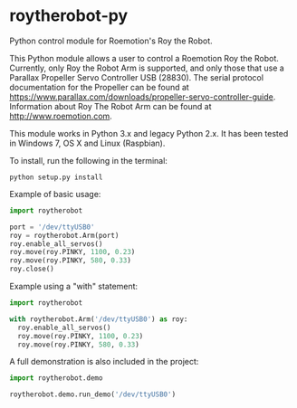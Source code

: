 # roytherobot-py
Python control module for Roemotion's Roy the Robot.

This Python module allows a user to control a Roemotion Roy the Robot. Currently, only Roy the Robot Arm is supported, and only those that use a Parallax Propeller Servo Controller USB (28830). The serial protocol documentation for the Propeller can be found at <https://www.parallax.com/downloads/propeller-servo-controller-guide>. Information about Roy The Robot Arm can be found at <http://www.roemotion.com>.

This module works in Python 3.x and legacy Python 2.x. It has been tested in Windows 7, OS X and Linux (Raspbian).

To install, run the following in the terminal:
```
python setup.py install
```
Example of basic usage:

```python
import roytherobot

port = '/dev/ttyUSB0'
roy = roytherobot.Arm(port)
roy.enable_all_servos()
roy.move(roy.PINKY, 1100, 0.23)
roy.move(roy.PINKY, 580, 0.33)
roy.close()
```

Example using a "with" statement:

```python
import roytherobot

with roytherobot.Arm('/dev/ttyUSB0') as roy:
  roy.enable_all_servos()
  roy.move(roy.PINKY, 1100, 0.23)
  roy.move(roy.PINKY, 580, 0.33)
```

A full demonstration is also included in the project:

```python
import roytherobot.demo

roytherobot.demo.run_demo('/dev/ttyUSB0')
```
